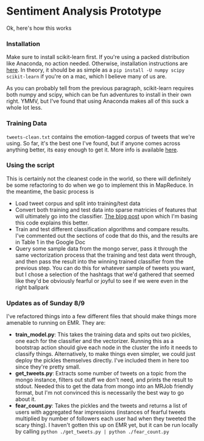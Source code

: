# Sentiment Analysis Prototype
Ok, here's how this works

### Installation
Make sure to install scikit-learn first.  If you're using a packed distribution like Anaconda, no action needed.  Otherwise, installation instructions are [here](http://scikit-learn.org/stable/install.html).  In theory, it should be as simple as a `pip install -U numpy scipy scikit-learn` if you're on a mac, which I believe many of us are.

As you can probably tell from the previous paragraph, scikit-learn requires both numpy and scipy, which can be fun adventures to install in their own right.  YMMV, but I've found that using Anaconda makes all of this suck a whole lot less.

### Training Data
`tweets-clean.txt` contains the emotion-tagged corpus of tweets that we're using.  So far, it's the best one I've found, but if anyone comes across anything better, its easy enough to get it.  More info is available [here](http://saifmohammad.com/WebPages/lexicons.html).

### Using the script
This is certainly not the cleanest code in the world, so there will definitely be some refactoring to do when we go to implement this in MapReduce.  In the meantime, the basic process is
- Load tweet corpus and split into training/test data
- Convert both training and test data into sparse matricies of features that will ultimately go into the classifier.  [The blog post](http://marcobonzanini.com/2015/01/19/sentiment-analysis-with-python-and-scikit-learn/) upon which I'm basing this code explains this better.
- Train and test different classification algorithms and compare results. I've commented out the sections of code that do this, and the results are in Table 1 in the Google Doc
- Query some sample data from the mongo server, pass it through the same vectorization process that the training and test data went through, and then pass the result into the winning trained classifier from the previous step.  You can do this for whatever sample of tweets you want, but I chose a selection of the hashtags that we'd gathered that seemed like they'd be obviously fearful or joyful to see if we were even in the right ballpark

### Updates as of Sunday 8/9
I've refactored things into a few different files that should make things more amenable to running on EMR.  They are:
- **train_model.py**: This takes the training data and spits out two pickles, one each for the classifier and the vectorizer.  Running this as a bootstrap action should give each node in the cluster the info it needs to classify things.  Alternatively, to make things even simpler, we could just deploy the pickles themselves directly.  I've included them in here too since they're pretty small.
- **get_tweets.py**: Extracts some number of tweets on a topic from the mongo instance, filters out stuff we don't need, and prints the result to stdout.  Needed this to get the data from mongo into an MRJob friendly format, but I'm not convinced this is necessarily the best way to go about it.
- **fear_count.py**: Takes the pickles and the tweets and returns a list of users with aggregated fear impressions (instances of fearful tweets multiplied by number of followers each user had when they tweeted the scary thing).  I haven't gotten this up on EMR yet, but it can be run locally by calling `python ./get_tweets.py | python ./fear_count.py`
